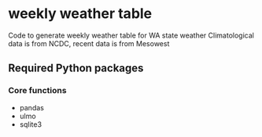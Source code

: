 # weekly weather table

Code to generate weekly weather table for WA state weather
Climatological data is from NCDC, recent data is from Mesowest

## Required Python packages

### Core functions
- pandas  
- ulmo  
- sqlite3  
